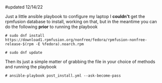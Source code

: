 #updated 12/14/22

Just a little ansible playbook to configure my laptop
I **couldn't** get the rpmfusion database to install, working on that, but in the meantime you can do the following
**prior** to running the playbook

    # sudo dnf install https://download1.rpmfusion.org/nonfree/fedora/rpmfusion-nonfree-release-$(rpm -E %fedora).noarch.rpm

    # sudo dnf update

Then its just a simple matter of grabbing the file in your choice of methods and running the playbook

    # ansible-playbook post_install.yml --ask-become-pass

